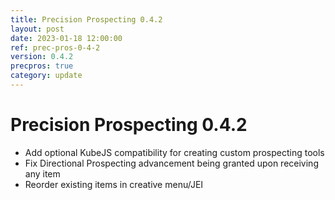 ```yaml
---
title: Precision Prospecting 0.4.2
layout: post
date: 2023-01-18 12:00:00
ref: prec-pros-0-4-2
version: 0.4.2
precpros: true
category: update
---
```


# Precision Prospecting 0.4.2

- Add optional KubeJS compatibility for creating custom prospecting tools
- Fix Directional Prospecting advancement being granted upon receiving any item
- Reorder existing items in creative menu/JEI
